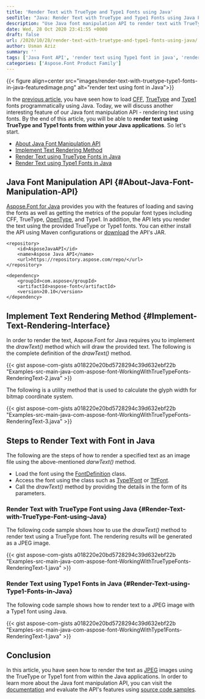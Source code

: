 ```yaml
---
title: 'Render Text with TrueType and Type1 Fonts using Java'
seoTitle: "Java: Render Text with TrueType and Type1 Fonts using Java Font API"
description: "Use Java font manipulation API to render text with TrueType and Type1 fonts using Java. Render provided text as JPEG image using glyphs in Ttf and Type1."
date: Wed, 28 Oct 2020 23:41:55 +0000
draft: false
url: /2020/10/28/render-text-with-truetype-and-type1-fonts-using-java/
author: Usman Aziz
summary: ''
tags: ['Java Font API', 'render text using Type1 font in java', 'render text using fonts in java', 'render text using truetype font in java']
categories: ['Aspose.Font Product Family']
---
```




{{< figure align=center src="images/render-text-with-truetype-type1-fonts-in-java-featuredimage.png" alt="render text using font in Java">}}


In the [previous article][1], you have seen how to load [CFF][2], [TrueType][3] and [Type1][4] fonts programmatically using Java. Today, we will discuss another interesting feature of our Java font manipulation API - rendering text using fonts. By the end of this article, you will be able to **render text using TrueType and Type1 fonts from within your Java applications**. So let's start.

*   [About Java Font Manipulation API][5]
*   [Implement Text Rendering Method][6]
*   [Render Text using TrueType Fonts in Java][7]
*   [Render Text using Type1 Fonts in Java][8]

## Java Font Manipulation API {#About-Java-Font-Manipulation-API}

[Aspose.Font for Java][9] provides you with the features of loading and saving the fonts as well as getting the metrics of the popular font types including CFF, TrueType, [OpenType][10], and Type1. In addition, the API lets you render the text using the provided TrueType or Type1 fonts. You can either install the API using Maven configurations or [download][11] the API's JAR.

```
<repository>
    <id>AsposeJavaAPI</id>
    <name>Aspose Java API</name>
    <url>https://repository.aspose.com/repo/</url>
</repository>
```
```
<dependency>
    <groupId>com.aspose</groupId>
    <artifactId>aspose-font</artifactId>
    <version>20.10</version>
</dependency>
```

## Implement Text Rendering Method {#Implement-Text-Rendering-Interface}

In order to render the text, Aspose.Font for Java requires you to implement the _drawText()_ method which will draw the provided text. The following is the complete definition of the _drawText()_ method.

{{< gist aspose-com-gists a018220e20bd5728294c39d632ebf22b "Examples-src-main-java-com-aspose-font-WorkingWithTrueTypeFonts-RenderingText-2.java" >}}

The following is a utility method that is used to calculate the glyph width for bitmap coordinate system.

{{< gist aspose-com-gists a018220e20bd5728294c39d632ebf22b "Examples-src-main-java-com-aspose-font-WorkingWithTrueTypeFonts-RenderingText-3.java" >}}

## Steps to Render Text with Font in Java

The following are the steps of how to render a specified text as an image file using the above-mentioned _darwText()_ method.

*   Load the font using the [FontDefinition][12] class.
*   Access the font using the class such as [Type1Font][13] or [TtfFont][14].
*   Call the _drawText()_ method by providing the details in the form of its parameters.

### Render Text with TrueType Font using Java {#Render-Text-with-TrueType-Font-using-Java}

The following code sample shows how to use the _drawText()_ method to render text using a TrueType font. The rendering results will be generated as a JPEG image.

{{< gist aspose-com-gists a018220e20bd5728294c39d632ebf22b "Examples-src-main-java-com-aspose-font-WorkingWithTrueTypeFonts-RenderingText-1.java" >}}

### Render Text using Type1 Fonts in Java {#Render-Text-using-Type1-Fonts-in-Java}

The following code sample shows how to render text to a JPEG image with a Type1 font using Java.

{{< gist aspose-com-gists a018220e20bd5728294c39d632ebf22b "Examples-src-main-java-com-aspose-font-WorkingWithType1Fonts-RenderingText-1.java" >}}

## Conclusion

In this article, you have seen how to render the text as [JPEG][15] images using the TrueType or Type1 font from within the Java applications. In order to learn more about the Java font manipulation API, you can visit the [documentation][16] and evaluate the API's features using [source code samples][17].




[1]: https://blog.aspose.com/2020/10/27/work-with-cff-truetype-and-type1-fonts-using-java/
[2]: https://docs.fileformat.com/font/cff/
[3]: https://docs.fileformat.com/font/ttf/
[4]: https://docs.fileformat.com/font/type1/
[5]: #About-Java-Font-Manipulation-API
[6]: #Implement-Text-Rendering-Interface
[7]: #Render-Text-with-TrueType-Font-using-Java
[8]: #Render-Text-using-Type1-Fonts-in-Java
[9]: https://products.aspose.com/font/java
[10]: https://docs.fileformat.com/font/otf/
[11]: https://downloads.aspose.com/font/java
[12]: https://apireference.aspose.com/font/java/com.aspose.font/FontDefinition
[13]: https://apireference.aspose.com/font/java/com.aspose.font/Type1Font
[14]: https://apireference.aspose.com/font/java/com.aspose.font/TtfFont
[15]: https://docs.fileformat.com/image/jpeg/
[16]: https://docs.aspose.com/font/java/getting-started/
[17]: https://github.com/aspose-font/Aspose.Font-for-Java





